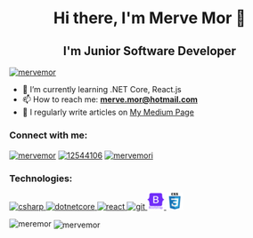 <h1 align="center">Hi there, I'm Merve Mor 👋</h1>

<h2 align="center"> I'm Junior Software Developer </h2>

<p align="left"><a href="https://github.com/ryo-ma/github-profile-trophy"><img src="https://github-profile-trophy.vercel.app/?username=mervemor" alt="mervemor"  /></a> </p>

- 🌱 I’m currently learning .NET Core, React.js
- 📫 How to reach me: **merve.mor@hotmail.com**
- 📝 I regularly write articles on [My Medium Page](https://merve-mor.medium.com/) 

<h3 align="left">Connect with me:</h3>
<p align="left">
<a href="https://www.linkedin.com/in/merve-mor/" target="blank"><img align="center" src="https://velanovascular.com/wp-content/uploads/2020/06/LinkedIn.png" alt="mervemor" height="30" width="30" /></a>
<a href="https://stackoverflow.com/users/15086933/mervemor" target="blank"><img align="center" src="https://upload.wikimedia.org/wikipedia/commons/thumb/e/ef/Stack_Overflow_icon.svg/768px-Stack_Overflow_icon.svg.png" alt="12544106" height="45" width="45" /></a>
<a href="https://merve-mor.medium.com/" target="blank"><img align="center" src="https://cdn.jsdelivr.net/npm/simple-icons@3.0.1/icons/medium.svg" alt="mervemori" height="30" width="40" /></a>
</p>

<h3 align="left">Technologies:</h3>
<p align="left"> 
<a href="https://docs.microsoft.com/en-us/dotnet/csharp/" target="_blank"> <img src="https://seeklogo.com/images/C/c-sharp-c-logo-02F17714BA-seeklogo.com.png" alt="csharp" width="27" height="30"/> </a>
<a href="https://dotnet.microsoft.com/" target="_blank"> <img src="https://upload.wikimedia.org/wikipedia/commons/thumb/e/ee/.NET_Core_Logo.svg/1200px-.NET_Core_Logo.svg.png" alt="dotnetcore" width="30" height="30"/> </a>
<a href="https://reactjs.org/" target="_blank"> <img src="https://upload.wikimedia.org/wikipedia/commons/thumb/4/47/React.svg/1200px-React.svg.png" alt="react" width="33" height="30"/> </a> 
<a href="https://git-scm.com/" target="_blank"> <img src="https://www.vectorlogo.zone/logos/git-scm/git-scm-icon.svg" alt="git" width="30" height="30"/> </a>
<a href="https://getbootstrap.com" target="_blank"> <img src="https://raw.githubusercontent.com/devicons/devicon/master/icons/bootstrap/bootstrap-plain-wordmark.svg" alt="bootstrap" width="30" height="30"/> </a>
<a href="https://www.w3schools.com/css/" target="_blank"> <img src="https://raw.githubusercontent.com/devicons/devicon/master/icons/css3/css3-original-wordmark.svg" alt="css3" width="30" height="30"/> </a> 

<p><img align="left" src="https://github-readme-stats.vercel.app/api/top-langs?username=mervemor&show_icons=true&theme=radical&locale=en&layout=compact" alt="meremor" /></p>

<p>&nbsp;<img align="center" src="https://github-readme-stats.vercel.app/api?username=mervemor&show_icons=true&theme=dark&locale=en" alt="mervemor" width="50%" /></p>
<!--
**mervemor/mervemor** is a ✨ _special_ ✨ repository because its `README.md` (this file) appears on your GitHub profile.

Here are some ideas to get you started:

- 🔭 I’m currently working on ...
- 👯 I’m looking to collaborate on ...
- 🤔 I’m looking for help with ...
- 💬 Ask me about ...
- 😄 Pronouns: ...
- ⚡ Fun fact: ...
-->

